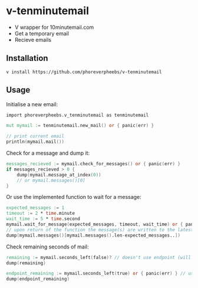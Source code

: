 <h1>v-tenminutemail</h1>

* V wrapper for 10minutemail.com
* Get a temporary email
* Recieve emails

<h2>Installation</h2>

`v install https://github.com/phoreverpheebs/v-tenminutemail`

<h2>Usage</h2>

Initialise a new email:
```v
import phoreverpheebs.v_tenminutemail as tenminutemail

mut mymail := tenminutemail.new_mail() or { panic(err) }

// print current email
println(mymail.mail())
```

Check for a message and dump it:
```v
messages_recieved := mymail.check_for_messages() or { panic(err) }
if messages_recieved > 0 {
    dump(mymail.message_at_index(0))
    // or mymail.messages()[0]
}
```

Or use the implemented function to wait for a message:
```v
expected_messages := 1
timeout := 2 * time.minute
wait_time := 5 * time.second
mymail.wait_for_message(expected_messages, timeout, wait_time) or { panic(err) }
// upon return of the function the message(s) are written to the latest indices
dump(mymail.messages()[mymail.messages().len-expected_messages..])
```

Check remaining seconds of mail:
```v
remaining := mymail.seconds_left(false)? // doesn't use endpoint (will not return an error)
dump(remaining)

endpoint_remaining := mymail.seconds_left(true) or { panic(err) } // uses endpoint
dump(endpoint_remaining)
```
